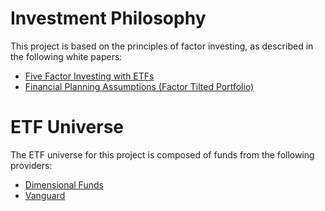 # Investment Philosophy

This project is based on the principles of factor investing, as described in the following white papers:

*   [Five Factor Investing with ETFs](https://pwlcapital.com/white-papers-five-factor-investing-with-etfs/)
*   [Financial Planning Assumptions (Factor Tilted Portfolio)](https://pwlcapital.com/financial-planning-assumptions-factor-tilted-portfolio/)

# ETF Universe

The ETF universe for this project is composed of funds from the following providers:

*   [Dimensional Funds](https://www.dimensional.com/us-en/funds/)
*   [Vanguard](https://investor.vanguard.com/investment-products/list/etfs?assetclass=equity&filters=open)